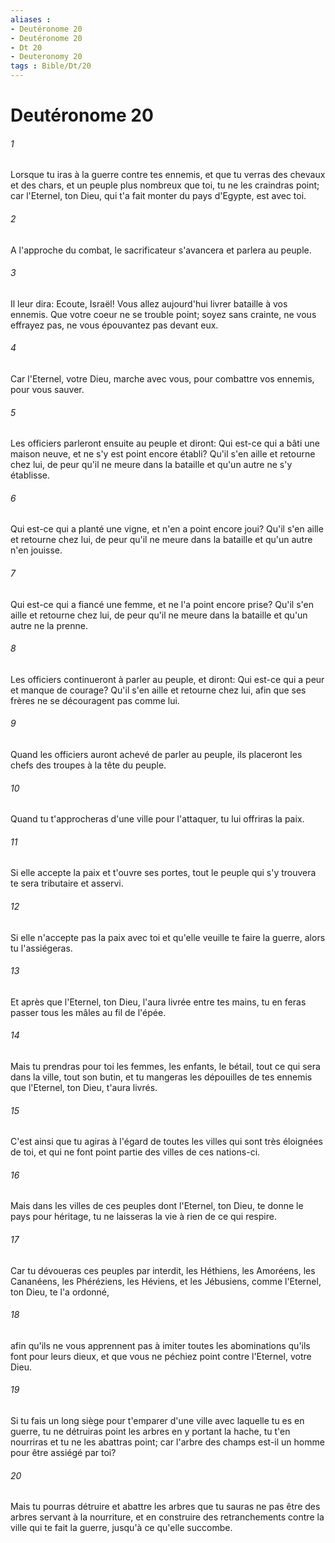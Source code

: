 ```yaml
---
aliases : 
- Deutéronome 20
- Deutéronome 20
- Dt 20
- Deuteronomy 20
tags : Bible/Dt/20
---
```


# Deutéronome 20

###### 1
Lorsque tu iras à la guerre contre tes ennemis, et que tu verras des chevaux et des chars, et un peuple plus nombreux que toi, tu ne les craindras point; car l'Eternel, ton Dieu, qui t'a fait monter du pays d'Egypte, est avec toi.
###### 2
A l'approche du combat, le sacrificateur s'avancera et parlera au peuple.
###### 3
Il leur dira: Ecoute, Israël! Vous allez aujourd'hui livrer bataille à vos ennemis. Que votre coeur ne se trouble point; soyez sans crainte, ne vous effrayez pas, ne vous épouvantez pas devant eux.
###### 4
Car l'Eternel, votre Dieu, marche avec vous, pour combattre vos ennemis, pour vous sauver.
###### 5
Les officiers parleront ensuite au peuple et diront: Qui est-ce qui a bâti une maison neuve, et ne s'y est point encore établi? Qu'il s'en aille et retourne chez lui, de peur qu'il ne meure dans la bataille et qu'un autre ne s'y établisse.
###### 6
Qui est-ce qui a planté une vigne, et n'en a point encore joui? Qu'il s'en aille et retourne chez lui, de peur qu'il ne meure dans la bataille et qu'un autre n'en jouisse.
###### 7
Qui est-ce qui a fiancé une femme, et ne l'a point encore prise? Qu'il s'en aille et retourne chez lui, de peur qu'il ne meure dans la bataille et qu'un autre ne la prenne.
###### 8
Les officiers continueront à parler au peuple, et diront: Qui est-ce qui a peur et manque de courage? Qu'il s'en aille et retourne chez lui, afin que ses frères ne se découragent pas comme lui.
###### 9
Quand les officiers auront achevé de parler au peuple, ils placeront les chefs des troupes à la tête du peuple.
###### 10
Quand tu t'approcheras d'une ville pour l'attaquer, tu lui offriras la paix.
###### 11
Si elle accepte la paix et t'ouvre ses portes, tout le peuple qui s'y trouvera te sera tributaire et asservi.
###### 12
Si elle n'accepte pas la paix avec toi et qu'elle veuille te faire la guerre, alors tu l'assiégeras.
###### 13
Et après que l'Eternel, ton Dieu, l'aura livrée entre tes mains, tu en feras passer tous les mâles au fil de l'épée.
###### 14
Mais tu prendras pour toi les femmes, les enfants, le bétail, tout ce qui sera dans la ville, tout son butin, et tu mangeras les dépouilles de tes ennemis que l'Eternel, ton Dieu, t'aura livrés.
###### 15
C'est ainsi que tu agiras à l'égard de toutes les villes qui sont très éloignées de toi, et qui ne font point partie des villes de ces nations-ci.
###### 16
Mais dans les villes de ces peuples dont l'Eternel, ton Dieu, te donne le pays pour héritage, tu ne laisseras la vie à rien de ce qui respire.
###### 17
Car tu dévoueras ces peuples par interdit, les Héthiens, les Amoréens, les Cananéens, les Phéréziens, les Héviens, et les Jébusiens, comme l'Eternel, ton Dieu, te l'a ordonné,
###### 18
afin qu'ils ne vous apprennent pas à imiter toutes les abominations qu'ils font pour leurs dieux, et que vous ne péchiez point contre l'Eternel, votre Dieu.
###### 19
Si tu fais un long siège pour t'emparer d'une ville avec laquelle tu es en guerre, tu ne détruiras point les arbres en y portant la hache, tu t'en nourriras et tu ne les abattras point; car l'arbre des champs est-il un homme pour être assiégé par toi?
###### 20
Mais tu pourras détruire et abattre les arbres que tu sauras ne pas être des arbres servant à la nourriture, et en construire des retranchements contre la ville qui te fait la guerre, jusqu'à ce qu'elle succombe.
